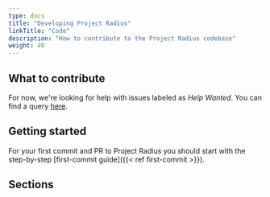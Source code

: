 ```yaml
---
type: docs
title: "Developing Project Radius"
linkTitle: "Code"
description: "How to contribute to the Project Radius codebase"
weight: 40
---
```


## What to contribute

For now, we're looking for help with issues labeled as *Help Wanted*. You can find a query [here](https://github.com/Azure/radius/issues?q=is%3Aopen+is%3Aissue+label%3A%22help+wanted%22).

## Getting started

For your first commit and PR to Project Radius you should start with the step-by-step [first-commit guide]({{< ref first-commit >}}).

## Sections